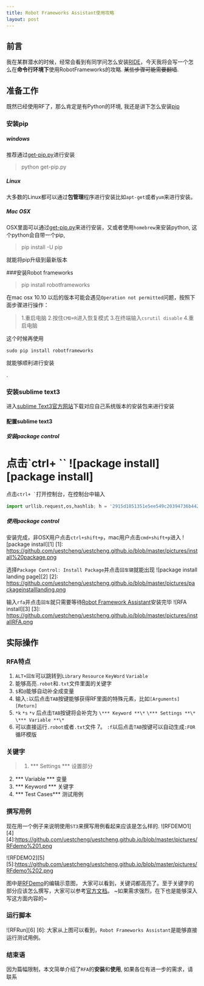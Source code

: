 ```yaml
---
title: Robot Frameworks Assistant使用攻略
layout: post
---
```

## 前言

我在某群潜水的时候，经常会看到有同学问怎么安装[RIDE](https://github.com/robotframework/RIDE)，今天我将会写一个怎么在**命令行环境下**使用RobotFrameworks的攻略. ~~某些步骤可能需要翻墙~~.

## 准备工作
既然已经使用RF了，那么肯定是有Python的环境, 我还是讲下怎么安装[pip](https://pypi.python.org/pypi/pip)

### 安装pip

##### windows
推荐通过[get-pip.py](https://bootstrap.pypa.io/get-pip.py)进行安装

> python get-pip.py

##### Linux
大多数的Linux都可以通过**包管理**程序进行安装比如`apt-get`或者`yum`来进行安装。

##### Mac OSX
OSX里面可以通过[get-pip.py](https://bootstrap.pypa.io/get-pip.py)来进行安装，又或者使用`homebrew`来安装python, 这个python会自带一个pip,
>pip install -U pip

就能将pip升级到最新版本

###安装Robot frameworks
> pip install robotframeworks

在mac osx 10.10 以后的版本可能会遇见`Operation not permitted`问题，按照下面步骤进行操作：
> 1.重启电脑
  2.按住`CMD+R`进入恢复模式
  3.在终端输入`csrutil disable`
  4.重启电脑

这个时候再使用
```
sudo pip install robotframeworks
```
就能够顺利进行安装

.
### 安装sublime text3
进入[sublime Text3官方网站](https://www.sublimetext.com/3)下载对应自己系统版本的安装包来进行安装

#### 配置sublime text3

##### 安装package control
点击`ctrl+ \``
![package install][package install]
=======
点击<code>ctrl+ \`</code>打开控制台，在控制台中输入
```python
import urllib.request,os,hashlib; h = '2915d1851351e5ee549c20394736b442' + '8bc59f460fa1548d1514676163dafc88'; pf = 'Package Control.sublime-package'; ipp = sublime.installed_packages_path(); urllib.request.install_opener( urllib.request.build_opener( urllib.request.ProxyHandler()) ); by = urllib.request.urlopen( 'http://packagecontrol.io/' + pf.replace(' ', '%20')).read(); dh = hashlib.sha256(by).hexdigest(); print('Error validating download (got %s instead of %s), please try manual install' % (dh, h)) if dh != h else open(os.path.join( ipp, pf), 'wb' ).write(by)
```
##### 使用package control
安装完成，非OSX用户点击`ctrl+shift+p`，mac用户点击`cmd+shift+p`进入
![package install][1]
[1]: https://github.com/uestcheng/uestcheng.github.io/blob/master/pictures/install%20package.png

选择`Package Control: Install Package`并点击`回车键`就能出现
![package install landing page][2]
[2]: https://github.com/uestcheng/uestcheng.github.io/blob/master/pictures/packageinstalllanding.png

输入`rfa`并点击`回车`就只需要等待[Robot Framework Assistant](https://packagecontrol.io/packages/Robot%20Framework%20Assistant#features)安装完毕
![RFA install][3]
[3]: https://github.com/uestcheng/uestcheng.github.io/blob/master/pictures/installRFA.png
## 实际操作

### RFA特点
1. `ALT+回车`可以跳转到`Library` `Resource` `KeyWord` `Variable`
2. 能够高亮`.robot`和`.txt`文件里面的关键字
3. `$`和`@`能够自动补全成变量
4. 输入`:`以后点击`TAB`按键能够获得RF里面的特殊元素，比如`[Arguments]` `[Return]`
5. `*k`  `*s` `*v` 后点击`TAB`按键将会补完为 `\*** Keyword **\*` `\*** Settings **\*` `\*** Variable **\*`
6. 可以直接运行`.robot`或者`.txt`文件
7。 `:f`以后点击`TAB`按键可以自动生成`:FOR`循环模版

### 关键字
> 1. \*** Settings **\* 设置部分
  2. \*** Variable **\* 变量
  3. \*** Keyword **\* 关键字
  4. \*** Test Cases**\*  测试用例


### 撰写用例
现在用一个例子来说明使用`ST3`来撰写用例看起来应该是怎么样的.
![RFDEMO1][4]
[4]:https://github.com/uestcheng/uestcheng.github.io/blob/master/pictures/RFdemo%201.png

![RFDEMO2][5]
[5]:https://github.com/uestcheng/uestcheng.github.io/blob/master/pictures/RFdemo%202.png

图中是[RFDemo](https://bitbucket.org/robotframework/robotdemo)的编辑示意图，
大家可以看到，关键词都高亮了。至于关键字的部分应该怎么撰写，大家可以参考[官方文档](http://robotframework.org/robotframework/latest/RobotFrameworkUserGuide.html)。
~如果需求强烈，在下也是能够深入写这方面内容的~



### 运行脚本
![RFRun][6]
[6]:
大家从上图可以看到，`Robot Frameworks Assistant`是能够直接运行测试用例。

### 结束语
因为篇幅限制，本文简单介绍了`RFA`的**安装**和**使用**, 如果各位有进一步的需求，请联系

